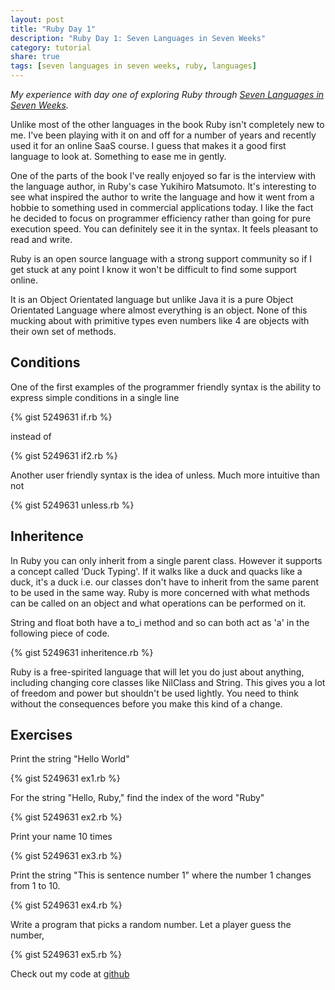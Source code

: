 ```yaml
---
layout: post
title: "Ruby Day 1"
description: "Ruby Day 1: Seven Languages in Seven Weeks"
category: tutorial
share: true
tags: [seven languages in seven weeks, ruby, languages]
---
```


*My experience with day one of exploring Ruby through <a href="http://pragprog.com/book/btlang/seven-languages-in-seven-weeks" target="_blank">Seven Languages in Seven Weeks</a>.*

Unlike most of the other languages in the book Ruby isn't completely new to me. I've been playing with it on and off for a number of years and recently used it for an online SaaS course. I guess that makes it a good first language to look at. Something to ease me in gently. 

One of the parts of the book I've really enjoyed so far is the interview with the language author, in Ruby's case Yukihiro Matsumoto. It's interesting to see what inspired the author to write the language and how it went from a hobbie to something used in commercial applications today. I like the fact he decided to focus on programmer efficiency rather than going for pure execution speed. You can definitely see it in the syntax. It feels pleasant to read and write.

Ruby is an open source language with a strong support community so if I get stuck at any point I know it won't be difficult to find some support online.

It is an Object Orientated language but unlike Java it is a pure Object Orientated Language where almost everything is an object. None of this mucking about with primitive types even numbers like 4 are objects with their own set of methods.
## Conditions

One of the first examples of the programmer friendly syntax is the ability to express simple conditions in a single line

{% gist 5249631 if.rb %}

instead of 

{% gist 5249631 if2.rb %}

Another user friendly syntax is the idea of unless. Much more intuitive than not

{% gist 5249631 unless.rb %}

## Inheritence

In Ruby you can only inherit from a single parent class. However it supports a concept called 'Duck Typing'. If it walks like a duck and quacks like a duck, it's a duck i.e. our classes don't have to inherit from the same parent to be used in the same way. Ruby is more concerned with what methods can be called on an object and what operations can be performed on it.

String and float both have a to_i method and so can both act as 'a' in the following piece of code.

{% gist 5249631 inheritence.rb %}

Ruby is a free-spirited language that will let you do just about anything, including changing core classes like NilClass and String. This gives you a lot of freedom and power but shouldn't be used lightly. You need to think without the consequences before you make this kind of a change.
 
## Exercises
 
Print the string "Hello World"
 
{% gist 5249631 ex1.rb %}

For the string "Hello, Ruby," find the index of the word "Ruby"

{% gist 5249631 ex2.rb %}

Print your name 10 times

{% gist 5249631 ex3.rb %}

Print the string "This is sentence number 1" where the number 1 changes from 1 to 10.

{% gist 5249631 ex4.rb %}

Write a program that picks a random number. Let a player guess the number,

{% gist 5249631 ex5.rb %}

Check out my code at <a href="https://github.com/heatherjc07/seven_languages_in_seven_days/tree/master/Ruby/Day1" target="_blank">github</a>
